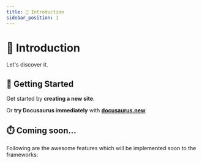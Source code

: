 ```yaml
---
title: 👋 Introduction
sidebar_position: 1
---
```


# 👋 Introduction

Let's discover it.

## 🧭 Getting Started

Get started by **creating a new site**.

Or **try Docusaurus immediately** with **[docusaurus.new](https://docusaurus.new)**.


## ⏱️ Coming soon...

Following are the awesome features which will be implemented soon to the frameworks:

